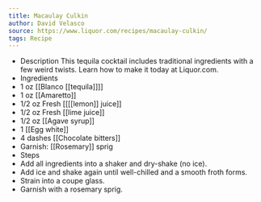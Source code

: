 ```yaml
---
title: Macaulay Culkin
author: David Velasco
source: https://www.liquor.com/recipes/macaulay-culkin/
tags: Recipe
---
```

- Description
This tequila cocktail includes traditional ingredients with a few weird twists. Learn how to make it today at Liquor.com.
- Ingredients
- 1 oz [[Blanco [[tequila]]]]
- 1 oz [[Amaretto]]
- 1/2 oz Fresh [[[[lemon]] juice]] 
- 1/2 oz Fresh [[lime juice]] 
- 1/2 oz [[Agave syrup]]
- 1 [[Egg white]]
- 4 dashes [[Chocolate bitters]]
- Garnish: [[Rosemary]] sprig
- Steps
- Add all ingredients into a shaker and dry-shake (no ice).
- Add ice and shake again until well-chilled and a smooth froth forms.
- Strain into a coupe glass.
- Garnish with a rosemary sprig.